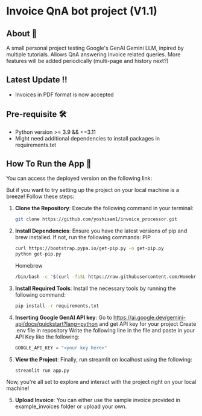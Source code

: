 # Invoice QnA bot project (V1.1)
## About 🌟
A small personal project testing Google's GenAI Gemini LLM, inpired by multiple tutorials.
Allows QnA answering Invoice related queries.
More features will be added periodically (multi-page and history next?)

## Latest Update !!
+ Invoices in PDF format is now accepted

## Pre-requisite 🛠️
+ Python version >= 3.9 && <=3.11
+ Might need additional dependencies to install packages in requirements.txt

## How To Run the App 🚀
You can access the deployed version on the following link:
<Not Yet Deployed>

But if you want to try setting up the project on your local machine is a breeze! Follow these steps:

1. **Clone the Repository**: 
Execute the following command in your terminal:
    ```bash
    git clone https://github.com/yoshisam1/invoice_processor.git
    ```

2. **Install Dependencies**:
Ensure you have the latest versions of pip and brew installed. If not, run the following commands:
    PIP
    ```bash
    curl https://bootstrap.pypa.io/get-pip.py -o get-pip.py
    python get-pip.py
    ```
    Homebrew
    ```bash
    /bin/bash -c "$(curl -fsSL https://raw.githubusercontent.com/Homebrew/install/master/install.sh)"
    ```

3. **Install Required Tools**:
Install the necessary tools by running the following command:
    ```bash
    pip install -r requirements.txt
    ```

4. **Inserting Google GenAI API key**:
Go to https://ai.google.dev/gemini-api/docs/quickstart?lang=python and get API key for your project
Create .env file in repository
Write the following line in the file and paste in your API Key like the following:
    ```python
    GOOGLE_API_KEY = "<your key here>"
    ```

4. **View the Project**:
Finally, run streamlit on localhost using the following:
    ```
    streamlit run app.py
    ```
Now, you're all set to explore and interact with the project right on your local machine!

5. **Upload Invoice**:
You can either use the sample invoice provided in example_invoices folder or upload your own.
